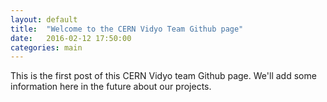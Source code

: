 ```yaml
---
layout: default
title:  "Welcome to the CERN Vidyo Team Github page"
date:   2016-02-12 17:50:00
categories: main
---
```


This is the first post of this CERN Vidyo team Github page. We'll add 
some information here in the future about our projects.